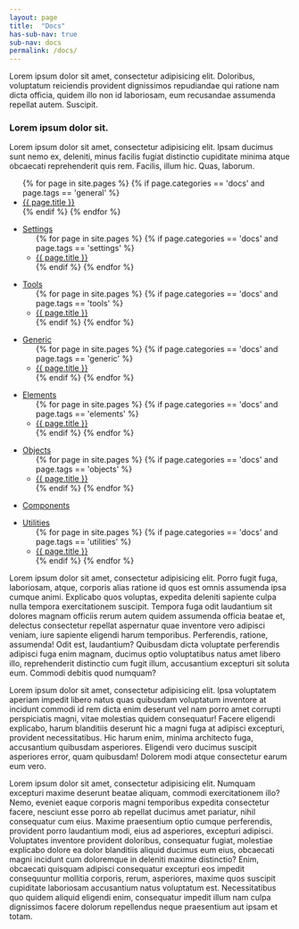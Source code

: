 ```yaml
---
layout: page
title:  "Docs"
has-sub-nav: true
sub-nav: docs
permalink: /docs/
---
```

Lorem ipsum dolor sit amet, consectetur adipisicing elit. Doloribus, voluptatum reiciendis provident dignissimos repudiandae qui ratione nam dicta officia, quidem illo non id laboriosam, eum recusandae assumenda repellat autem. Suscipit.

<h3>Lorem ipsum dolor sit.</h3>

Lorem ipsum dolor sit amet, consectetur adipisicing elit. Ipsam ducimus sunt nemo ex, deleniti, minus facilis fugiat distinctio cupiditate minima atque obcaecati reprehenderit quis rem. Facilis, illum hic. Quas, laborum.

<ul>
  {% for page in site.pages %}
    {% if page.categories == 'docs' and page.tags == 'general' %}
      <li>
        <a href="{{ page.url }}">{{ page.title }}</a>
      </li>
    {% endif %}
  {% endfor %}
</ul>

<ul>
  <li>
    <a href="/docs/settings/settings.html">Settings</a>
    <ul>
      {% for page in site.pages %}
        {% if page.categories == 'docs' and page.tags == 'settings' %}
          <li>
            <a href="{{ page.url }}">{{ page.title }}</a>
          </li>
        {% endif %}
      {% endfor %}
    </ul>
  </li>
</ul>

<ul>
  <li>
    <a href="/docs/tools/tools.html">Tools</a>
    <ul>
      {% for page in site.pages %}
        {% if page.categories == 'docs' and page.tags == 'tools' %}
          <li>
            <a href="{{ page.url }}">{{ page.title }}</a>
          </li>
        {% endif %}
      {% endfor %}
    </ul>
  </li>
</ul>

<ul>
  <li>
    <a href="/docs/generic/generic.html">Generic</a>
    <ul>
      {% for page in site.pages %}
        {% if page.categories == 'docs' and page.tags == 'generic' %}
          <li>
            <a href="{{ page.url }}">{{ page.title }}</a>
          </li>
        {% endif %}
      {% endfor %}
    </ul>
  </li>
</ul>

<ul>
  <li>
    <a href="/docs/elements/elements.html">Elements</a>
    <ul>
      {% for page in site.pages %}
        {% if page.categories == 'docs' and page.tags == 'elements' %}
          <li>
            <a href="{{ page.url }}">{{ page.title }}</a>
          </li>
        {% endif %}
      {% endfor %}
    </ul>
  </li>
</ul>

<ul>
  <li>
    <a href="/docs/objects/objects.html">Objects</a>
    <ul>
      {% for page in site.pages %}
        {% if page.categories == 'docs' and page.tags == 'objects' %}
          <li>
            <a href="{{ page.url }}">{{ page.title }}</a>
          </li>
        {% endif %}
      {% endfor %}
    </ul>
  </li>
</ul>

<ul>
  <li>
    <a href="/docs/components/components.html">Components</a>
  </li>
</ul>

<ul>
  <li>
    <a href="/docs/utilities/utilities.html">Utilities</a>
    <ul>
      {% for page in site.pages %}
        {% if page.categories == 'docs' and page.tags == 'utilities' %}
          <li>
            <a href="{{ page.url }}">{{ page.title }}</a>
          </li>
        {% endif %}
      {% endfor %}
    </ul>
  </li>
</ul>


Lorem ipsum dolor sit amet, consectetur adipisicing elit. Porro fugit fuga, laboriosam, atque, corporis alias ratione id quos est omnis assumenda ipsa cumque animi. Explicabo quos voluptas, expedita deleniti sapiente culpa nulla tempora exercitationem suscipit. Tempora fuga odit laudantium sit dolores magnam officiis rerum autem quidem assumenda officia beatae et, delectus consectetur repellat aspernatur quae inventore vero adipisci veniam, iure sapiente eligendi harum temporibus. Perferendis, ratione, assumenda! Odit est, laudantium? Quibusdam dicta voluptate perferendis adipisci fuga enim magnam, ducimus optio voluptatibus natus amet libero illo, reprehenderit distinctio cum fugit illum, accusantium excepturi sit soluta eum. Commodi debitis quod numquam?

Lorem ipsum dolor sit amet, consectetur adipisicing elit. Ipsa voluptatem aperiam impedit libero natus quas quibusdam voluptatum inventore at incidunt commodi id rem dicta enim deserunt vel nam porro amet corrupti perspiciatis magni, vitae molestias quidem consequatur! Facere eligendi explicabo, harum blanditiis deserunt hic a magni fuga at adipisci excepturi, provident necessitatibus. Hic harum enim, minima architecto fuga, accusantium quibusdam asperiores. Eligendi vero ducimus suscipit asperiores error, quam quibusdam! Dolorem modi atque consectetur earum eum vero.

Lorem ipsum dolor sit amet, consectetur adipisicing elit. Numquam excepturi maxime deserunt beatae aliquam, commodi exercitationem illo? Nemo, eveniet eaque corporis magni temporibus expedita consectetur facere, nesciunt esse porro ab repellat ducimus amet pariatur, nihil consequatur cum eius. Maxime praesentium optio cumque perferendis, provident porro laudantium modi, eius ad asperiores, excepturi adipisci. Voluptates inventore provident doloribus, consequatur fugiat, molestiae explicabo dolore ea dolor blanditiis aliquid ducimus eum eius, obcaecati magni incidunt cum doloremque in deleniti maxime distinctio? Enim, obcaecati quisquam adipisci consequatur excepturi eos impedit consequuntur mollitia corporis, rerum, asperiores, maxime quos suscipit cupiditate laboriosam accusantium natus voluptatum est. Necessitatibus quo quidem aliquid eligendi enim, consequatur impedit illum nam culpa dignissimos facere dolorum repellendus neque praesentium aut ipsam et totam.
